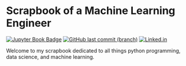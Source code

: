 # Scrapbook of a Machine Learning Engineer

[![Jupyter Book Badge](https://jupyterbook.org/badge.svg)](https://benhorsburgh.com)
[![GitHub last commit (branch)](https://img.shields.io/github/last-commit/benhorsburgh/blog/main)](https://github.com/benhorsburgh/blog)
[![Linked.in](https://img.shields.io/badge/linked.in-benhorsburgh-0072b1)](https://www.linkedin.com/in/benhorsburgh/)


Welcome to my scrapbook dedicated to all things python programming, data science, and machine learning.